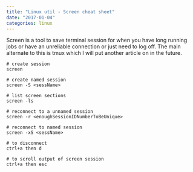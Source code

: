 ```yaml
---
title: "Linux util - Screen cheat sheet"
date: "2017-01-04"
categories: linux
---
```


Screen is a tool to save terminal session for when you have long running jobs or have an unreliable connection or just need to log off. The main alternate to this is tmux which I will put another article on in the future. 

```
# create session
screen 

# create named session
screen -S <sessName>

# list screen sections
screen -ls

# reconnect to a unnamed session
screen -r <enoughSessionIDNumberToBeUnique>

# reconnect to named session
screen -xS <sessName>

# to disconnect
ctrl+a then d 

# to scroll output of screen session
ctrl+a then esc 

```
